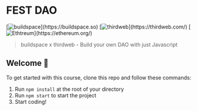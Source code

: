 # FEST DAO

[![buildspace](https://img.shields.io/badge/platform-buildspace-9d8eee.svg?)](https://buildspace.so)
[![thirdweb](https://img.shields.io/badge/util-thirdweb-A855F7.svg?)](https://thirdweb.com/)
[![Ethtreum](https://img.shields.io/badge/network-ethereum-3498db.svg?)](https://ethereum.org/)

> buildspace x thirdweb - Build your own DAO with just Javascript

## **Welcome 👋**

To get started with this course, clone this repo and follow these commands:

1. Run `npm install` at the root of your directory
2. Run `npm start` to start the project
3. Start coding!
